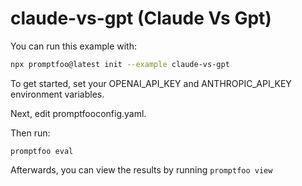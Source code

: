 # claude-vs-gpt (Claude Vs Gpt)

You can run this example with:

```bash
npx promptfoo@latest init --example claude-vs-gpt
```

To get started, set your OPENAI_API_KEY and ANTHROPIC_API_KEY environment variables.

Next, edit promptfooconfig.yaml.

Then run:

```
promptfoo eval
```

Afterwards, you can view the results by running `promptfoo view`
